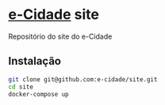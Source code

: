# [e-Cidade](https://site-ecidade.librecode.coop) site

Repositório do site do e-Cidade

## Instalação

```bash
git clone git@github.com:e-cidade/site.git
cd site
docker-compose up